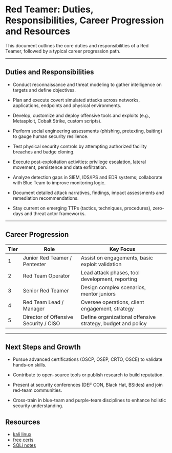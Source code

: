# Red Teamer: Duties, Responsibilities, Career Progression and Resources

This document outlines the core duties and responsibilities of a Red Teamer, followed by a typical career progression path.

---

## Duties and Responsibilities

- Conduct reconnaissance and threat modeling to gather intelligence on targets and define objectives.

- Plan and execute covert simulated attacks across networks, applications, endpoints and physical environments.

- Develop, customize and deploy offensive tools and exploits (e.g., Metasploit, Cobalt Strike, custom scripts).

- Perform social engineering assessments (phishing, pretexting, baiting) to gauge human security resilience.

- Test physical security controls by attempting authorized facility breaches and badge cloning.

- Execute post-exploitation activities: privilege escalation, lateral movement, persistence and data exfiltration.

- Analyze detection gaps in SIEM, IDS/IPS and EDR systems; collaborate with Blue Team to improve monitoring logic.

- Document detailed attack narratives, findings, impact assessments and remediation recommendations.

- Stay current on emerging TTPs (tactics, techniques, procedures), zero-days and threat actor frameworks.

---

## Career Progression

| Tier | Role                          | Key Focus                                      |
|------|-------------------------------|------------------------------------------------|
| 1    | Junior Red Teamer / Pentester | Assist on engagements, basic exploit validation |
| 2    | Red Team Operator             | Lead attack phases, tool development, reporting |
| 3    | Senior Red Teamer             | Design complex scenarios, mentor juniors       |
| 4    | Red Team Lead / Manager       | Oversee operations, client engagement, strategy |
| 5    | Director of Offensive Security / CISO | Define organizational offensive strategy, budget and policy |

---

## Next Steps and Growth

- Pursue advanced certifications (OSCP, OSEP, CRTO, OSCE) to validate hands-on skills.

- Contribute to open-source tools or publish research to build reputation.

- Present at security conferences (DEF CON, Black Hat, BSides) and join red-team communities.

- Cross-train in blue-team and purple-team disciplines to enhance holistic security understanding.


## Resources 
- [kali linux](https://github.com/djmahe4/Ethical_Hacking_Cyber_Forensics_FTTP-IIITK/blob/main/Penetration%20Testing%20with%20Kali%20Linux.pdf)
- [free certs](https://github.com/cloudcommunity/Free-Certifications?tab=readme-ov-file#security)
- [SQLi notes](https://www.linkedin.com/posts/deepmarketer_sqli-notes-activity-7350016569676099584-l55y)
